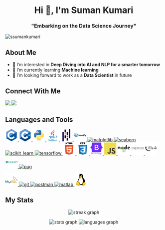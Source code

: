 <h1 align="center">Hi 👋, I'm Suman Kumari</h1>
<h3 align="center">"Embarking on the Data Science Journey"</h3>

<p align="left"> <img src="https://komarev.com/ghpvc/?username=ssumankumari&label=Profile%20views&color=0e75b6&style=flat" alt="ssumankumari" /> </p>

## **About Me**

- 🔭 I’m interested in **Deep Diving into AI and NLP for a smarter tomorrow**
- 🌱 I’m currently learning **Machine learning**
- 🎯 I’m looking forward to work as a **Data Scientist** in future


## **Connect With Me**

<p align="left">
<a href="https://linkedin.com/in/suman-kumari-8a1434273/" target="blank">
<img src="https://img.icons8.com/fluent/48/000000/linkedin-2.png"/>
</a>  
<a href="mailto:sumankumaripatna2005@gmail.com">
<img src="https://img.icons8.com/clouds/48/000000/email.png"/>
</a>
</p>


## **Languages and Tools**

<p align="left"> <a href="https://www.cprogramming.com/" target="_blank" rel="noreferrer"> <img src="https://raw.githubusercontent.com/devicons/devicon/master/icons/c/c-original.svg" alt="c" width="40" height="40"/> </a> <a href="https://www.w3schools.com/cpp/" target="_blank" rel="noreferrer"> <img src="https://raw.githubusercontent.com/devicons/devicon/master/icons/cplusplus/cplusplus-original.svg" alt="cplusplus" width="40" height="40"/> </a> <a href="https://www.python.org" target="_blank" rel="noreferrer"> <img src="https://raw.githubusercontent.com/devicons/devicon/master/icons/python/python-original.svg" alt="python" width="40" height="40"/> </a> <a href="https://www.java.com" target="_blank" rel="noreferrer"> <img src="https://raw.githubusercontent.com/devicons/devicon/master/icons/java/java-original.svg" alt="java" width="40" height="40"/> </a>
<a href="https://pandas.pydata.org/" target="_blank" rel="noreferrer"> <img src="https://raw.githubusercontent.com/devicons/devicon/2ae2a900d2f041da66e950e4d48052658d850630/icons/pandas/pandas-original.svg" alt="pandas" width="40" height="40"/> </a> <a href="https://numpy.org/" target="_blank" rel="noreferrer"> <img src="https://raw.githubusercontent.com/devicons/devicon/master/icons/numpy/numpy-original-wordmark.svg" alt="numpy" width="40" height="40"/> </a> <a href="https://matplotlib.org/" target="_blank" rel="noreferrer"> <img src="https://matplotlib.org/_static/logo_dark.svg" alt="matplotlib" width="40" height="40"/> </a> <a href="https://seaborn.pydata.org/" target="_blank" rel="noreferrer"> <img src="https://seaborn.pydata.org/_images/logo-mark-lightbg.svg" alt="seaborn" width="40" height="40"/> </a>
<a href="https://scikit-learn.org/" target="_blank" rel="noreferrer"> <img src="https://upload.wikimedia.org/wikipedia/commons/0/05/Scikit_learn_logo_small.svg" alt="scikit_learn" width="40" height="40"/> </a> <a href="https://www.tensorflow.org" target="_blank" rel="noreferrer"> <img src="https://www.vectorlogo.zone/logos/tensorflow/tensorflow-icon.svg" alt="tensorflow" width="40" height="40"/> </a>
<a href="https://www.w3.org/html/" target="_blank" rel="noreferrer"> <img src="https://raw.githubusercontent.com/devicons/devicon/master/icons/html5/html5-original-wordmark.svg" alt="html5" width="40" height="40"/> </a> <a href="https://www.w3schools.com/css/" target="_blank" rel="noreferrer"> <img src="https://raw.githubusercontent.com/devicons/devicon/master/icons/css3/css3-original-wordmark.svg" alt="css3" width="40" height="40"/> </a> <a href="https://getbootstrap.com" target="_blank" rel="noreferrer"> <img src="https://raw.githubusercontent.com/devicons/devicon/master/icons/bootstrap/bootstrap-plain-wordmark.svg" alt="bootstrap" width="40" height="40"/> </a> <a href="https://developer.mozilla.org/en-US/docs/Web/JavaScript" target="_blank" rel="noreferrer"> <img src="https://raw.githubusercontent.com/devicons/devicon/master/icons/javascript/javascript-original.svg" alt="javascript" width="40" height="40"/> </a> <a href="https://nodejs.org" target="_blank" rel="noreferrer"> <img src="https://raw.githubusercontent.com/devicons/devicon/master/icons/nodejs/nodejs-original-wordmark.svg" alt="nodejs" width="40" height="40"/> </a> <a href="https://expressjs.com" target="_blank" rel="noreferrer"> <img src="https://raw.githubusercontent.com/devicons/devicon/master/icons/express/express-original-wordmark.svg" alt="express" width="40" height="40"/> </a> <a href="https://flask.palletsprojects.com/" target="_blank" rel="noreferrer"> <img src="https://raw.githubusercontent.com/devicons/devicon/master/icons/flask/flask-original-wordmark.svg" alt="flask" width="40" height="40"/> </a> <a href="https://fastapi.tiangolo.com/" target="_blank" rel="noreferrer"> <img src="https://raw.githubusercontent.com/devicons/devicon/master/icons/fastapi/fastapi-original-wordmark.svg" alt="fastapi" width="40" height="40"/> </a> <a href="https://pugjs.org" target="_blank" rel="noreferrer"> <img src="https://cdn.worldvectorlogo.com/logos/pug.svg" alt="pug" width="40" height="40"/> </a>
  
<a href="https://www.mysql.com/" target="_blank" rel="noreferrer"> <img src="https://raw.githubusercontent.com/devicons/devicon/master/icons/mysql/mysql-original-wordmark.svg" alt="mysql" width="40" height="40"/> </a> <a href="https://git-scm.com/" target="_blank" rel="noreferrer"> <img src="https://www.vectorlogo.zone/logos/git-scm/git-scm-icon.svg" alt="git" width="40" height="40"/> </a>  <a href="https://postman.com" target="_blank" rel="noreferrer"> <img src="https://www.vectorlogo.zone/logos/getpostman/getpostman-icon.svg" alt="postman" width="40" height="40"/> </a> <a href="https://pytorch.org/" target="_blank" rel="noreferrer"> <a href="https://pytorch.org/" target="_blank" rel="noreferrer"> <a href="https://www.mathworks.com/" target="_blank" rel="noreferrer"> <img src="https://upload.wikimedia.org/wikipedia/commons/2/21/Matlab_Logo.png" alt="matlab" width="40" height="40"/> </a> <a href="https://www.linux.org/" target="_blank" rel="noreferrer"> <img src="https://raw.githubusercontent.com/devicons/devicon/master/icons/linux/linux-original.svg" alt="linux" width="40" height="40"/> </a> </p>


## **My Stats**

<p> <div align="center">
  <img src="https://streak-stats.demolab.com?user=sSumankumari&locale=en&mode=daily&theme=dark&hide_border=false&border_radius=5&order=3" alt="streak graph"  />
</div> </p>

<p> <div align="center">
  <img src="https://github-readme-stats.vercel.app/api?username=sSumankumari&hide_title=false&hide_rank=false&show_icons=true&include_all_commits=true&count_private=true&disable_animations=false&theme=tokyonight&locale=en&hide_border=false&order=1" alt="stats graph"  />
  <img src="https://github-readme-stats.vercel.app/api/top-langs?username=sSumankumari&locale=en&hide_title=false&layout=compact&card_width=320&langs_count=5&theme=dracula&hide_border=false&order=2" alt="languages graph"  />
</div> </p>
